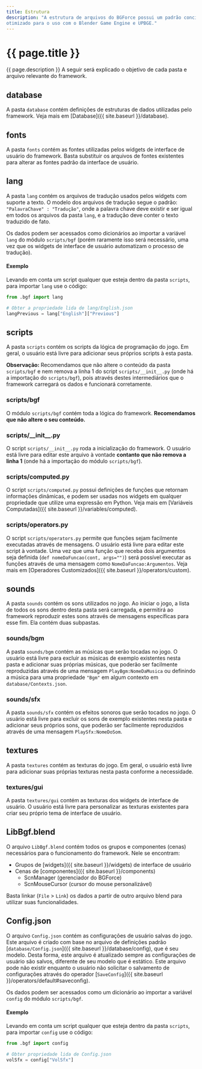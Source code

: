 ```yaml
---
title: Estrutura
description: "A estrutura de arquivos do BGForce possui um padrão conciso e
otimizado para o uso com o Blender Game Engine e UPBGE."
---
```


# {{ page.title }}

{{ page.description }}
A seguir será explicado o objetivo de cada pasta e arquivo relevante do framework.

## database
A pasta `database` contém definições de estruturas de dados utilizadas pelo framework. Veja mais em [Database]({{ site.baseurl }}/database).

## fonts
A pasta `fonts` contém as fontes utilizadas pelos widgets de interface de usuário do framework. Basta substituir
os arquivos de fontes existentes para alterar as fontes padrão da interface de usuário.

## lang
A pasta `lang` contém os arquivos de tradução usados pelos widgets com suporte a texto. O modelo dos arquivos de
tradução segue o padrão: `"PalavraChave" : "Tradução"`, onde a palavra chave deve existir e ser igual em todos
os arquivos da pasta `lang`, e a tradução deve conter o texto traduzido de fato.

Os dados podem ser acessados como dicionários ao importar a variável `lang` do módulo `scripts/bgf` (porém raramente
isso será necessário, uma vez que os widgets de interface de usuário automatizam o processo de tradução).

#### Exemplo
Levando em conta um script qualquer que esteja dentro da pasta `scripts`, para importar `lang` use o código:

```python
from .bgf import lang

# Obter a propriedade lida de lang/English.json
langPrevious = lang["English"]["Previous"]
```

## scripts
A pasta `scripts` contém os scripts da lógica de programação do jogo. Em geral, o usuário está livre para adicionar seus
próprios scripts à esta pasta.

**Observação:** Recomendamos que não altere o conteúdo da pasta `scripts/bgf` e nem remova a
linha 1 do script `scripts/__init__.py` (onde há a importação do `scripts/bgf`), pois através destes intermediários que
o framework carregará os dados e funcionará corretamente.

### scripts/bgf
O módulo `scripts/bgf` contém toda a lógica do framework. **Recomendamos que não altere o seu conteúdo.**

### scripts/\_\_init\_\_.py
O script `scripts/__init__.py` roda a inicialização do framework. O usuário está livre para editar este arquivo à vontade
**contanto que não remova a linha 1** (onde há a importação do módulo `scripts/bgf`).

### scripts/computed.py
O script `scripts/computed.py` possui definições de funções que retornam informações dinâmicas,
e podem ser usadas nos widgets em qualquer propriedade que utilize uma expressão em Python. Veja mais em
[Variáveis Computadas]({{ site.baseurl }}/variables/computed).

### scripts/operators.py
O script `scripts/operators.py` permite que funções sejam facilmente executadas através de mensagens. O usuário está livre para editar este script à vontade.
Uma vez que uma função que receba dois argumentos seja definida (`def nomeDaFuncao(cont, args="")`) será possível
executar as funções através de uma mensagem como `NomeDaFuncao:Argumentos`. Veja mais em
[Operadores Customizados]({{ site.baseurl }}/operators/custom).

## sounds
A pasta `sounds` contém os sons utilizados no jogo. Ao iniciar o jogo, a lista de todos os sons dentro
desta pasta será carregada, e permitirá ao framework reproduzir estes sons através de mensagens
específicas para esse fim. Ela contém duas subpastas.

### sounds/bgm
A pasta `sounds/bgm` contém as músicas que serão tocadas no jogo. O usuário está livre para excluir
as músicas de exemplo existentes nesta pasta e adicionar suas próprias músicas, que poderão ser
facilmente reproduzidas através de uma mensagem `PlayBgm:NomeDaMusica` ou definindo a música para uma
propriedade `"Bgm"` em algum contexto em `database/Contexts.json`.

### sounds/sfx
A pasta `sounds/sfx` contém os efeitos sonoros que serão tocados no jogo. O usuário está livre para excluir
os sons de exemplo existentes nesta pasta e adicionar seus próprios sons, que poderão ser
facilmente reproduzidos através de uma mensagem `PlaySfx:NomeDoSom`.

## textures
A pasta `textures` contém as texturas do jogo. Em geral, o usuário está livre para adicionar suas próprias texturas
nesta pasta conforme a necessidade.

### textures/gui
A pasta `textures/gui` contém as texturas dos widgets de interface de usuário. O usuário está livre para personalizar
as texturas existentes para criar seu próprio tema de interface de usuário.

## LibBgf.blend
O arquivo `LibBgf.blend` contém todos os grupos e componentes (cenas) necessários para o funcionamento do framework. Nele se encontram:

- Grupos de [widgets]({{ site.baseurl }}/widgets) de interface de usuário
- Cenas de [componentes]({{ site.baseurl }}/components)
    - ScnManager (gerenciador do BGForce)
    - ScnMouseCursor (cursor do mouse personalizável)

Basta linkar (`File` > `Link`) os dados a partir de outro arquivo blend para utilizar suas funcionalidades.

## Config.json
O arquivo `Config.json` contém as configurações de usuário salvas do jogo. Este arquivo é criado com base no arquivo de
definições padrão [`database/Config.json`]({{ site.baseurl }}/database/config), que é seu modelo. Desta forma, este arquivo
é atualizado sempre as configurações de usuário são salvos, diferente de seu modelo que é estático. Este arquivo pode
não existir enquanto o usuário não solicitar o salvamento de configurações através do operador
[`SaveConfig`]({{ site.baseurl }}/operators/default#saveconfig).

Os dados podem ser acessados como um dicionário ao importar a variável `config` do módulo `scripts/bgf`.

#### Exemplo
Levando em conta um script qualquer que esteja dentro da pasta `scripts`, para importar `config` use o código:

```python
from .bgf import config

# Obter propriedade lida de Config.json
volSfx = config["VolSfx"]
```